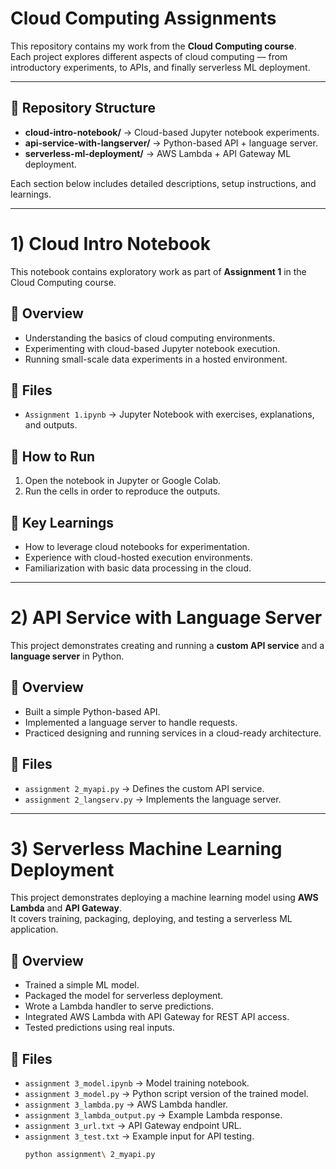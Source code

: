 # Cloud Computing Assignments

This repository contains my work from the **Cloud Computing course**.  
Each project explores different aspects of cloud computing — from introductory experiments, to APIs, and finally serverless ML deployment.

---

## 📂 Repository Structure
- **cloud-intro-notebook/** → Cloud-based Jupyter notebook experiments.  
- **api-service-with-langserver/** → Python-based API + language server.  
- **serverless-ml-deployment/** → AWS Lambda + API Gateway ML deployment.  

Each section below includes detailed descriptions, setup instructions, and learnings.

---

# 1) Cloud Intro Notebook

This notebook contains exploratory work as part of **Assignment 1** in the Cloud Computing course.  

## 📝 Overview
- Understanding the basics of cloud computing environments.  
- Experimenting with cloud-based Jupyter notebook execution.  
- Running small-scale data experiments in a hosted environment.  

## 📂 Files
- `Assignment 1.ipynb` → Jupyter Notebook with exercises, explanations, and outputs.

## 🚀 How to Run
1. Open the notebook in Jupyter or Google Colab.
2. Run the cells in order to reproduce the outputs.

## 🎯 Key Learnings
- How to leverage cloud notebooks for experimentation.  
- Experience with cloud-hosted execution environments.  
- Familiarization with basic data processing in the cloud.

---

# 2) API Service with Language Server

This project demonstrates creating and running a **custom API service** and a **language server** in Python.

## 📝 Overview
- Built a simple Python-based API.  
- Implemented a language server to handle requests.  
- Practiced designing and running services in a cloud-ready architecture.  

## 📂 Files
- `assignment 2_myapi.py` → Defines the custom API service.  
- `assignment 2_langserv.py` → Implements the language server.

---

# 3) Serverless Machine Learning Deployment

This project demonstrates deploying a machine learning model using **AWS Lambda** and **API Gateway**.  
It covers training, packaging, deploying, and testing a serverless ML application.

## 📝 Overview
- Trained a simple ML model.  
- Packaged the model for serverless deployment.  
- Wrote a Lambda handler to serve predictions.  
- Integrated AWS Lambda with API Gateway for REST API access.  
- Tested predictions using real inputs.  

## 📂 Files
- `assignment 3_model.ipynb` → Model training notebook.  
- `assignment 3_model.py` → Python script version of the trained model.  
- `assignment 3_lambda.py` → AWS Lambda handler.  
- `assignment 3_lambda_output.py` → Example Lambda response.  
- `assignment 3_url.txt` → API Gateway endpoint URL.  
- `assignment 3_test.txt` → Example input for API testing.  
   ```bash
   python assignment\ 2_myapi.py
